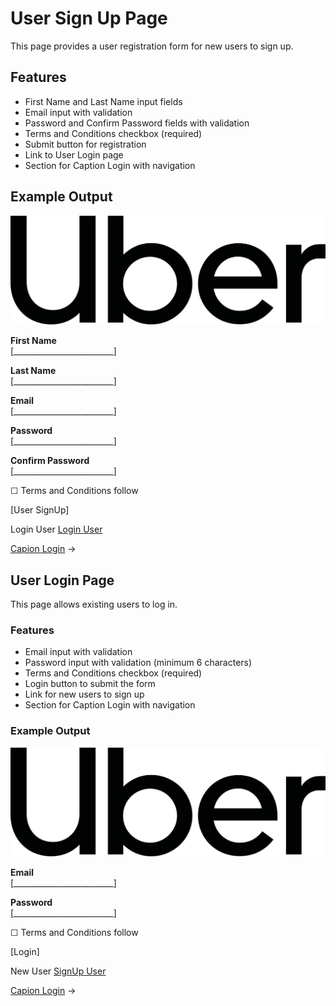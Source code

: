 # User Sign Up Page

This page provides a user registration form for new users to sign up.

## Features

- First Name and Last Name input fields
- Email input with validation
- Password and Confirm Password fields with validation
- Terms and Conditions checkbox (required)
- Submit button for registration
- Link to User Login page
- Section for Caption Login with navigation

## Example Output

![Uber Logo](src/assets/uber_logo.png)



**First Name**  
[_________________________]

**Last Name**  
[_________________________]

**Email**  
[_________________________]

**Password**  
[_________________________]

**Confirm Password**  
[_________________________]

☐ Terms and Conditions follow

[User SignUp]

Login User [Login User](#/user-login)



[Capion Login](#/caption-login) →


## User Login Page

This page allows existing users to log in.

### Features

- Email input with validation
- Password input with validation (minimum 6 characters)
- Terms and Conditions checkbox (required)
- Login button to submit the form
- Link for new users to sign up
- Section for Caption Login with navigation

### Example Output

![Uber Logo](src/assets/uber_logo.png)

**Email**  
[_________________________]

**Password**  
[_________________________]

☐ Terms and Conditions follow

[Login]

New User [SignUp User](#/user-signup)

[Capion Login](#/caption-login) →